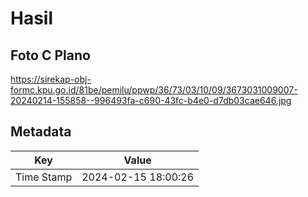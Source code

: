# Hasil

## Foto C Plano

https://sirekap-obj-formc.kpu.go.id/81be/pemilu/ppwp/36/73/03/10/09/3673031009007-20240214-155858--996493fa-c690-43fc-b4e0-d7db03cae646.jpg


## Metadata

| Key        | Value               |
| ---------- | ------------------- |
| Time Stamp | 2024-02-15 18:00:26 |



